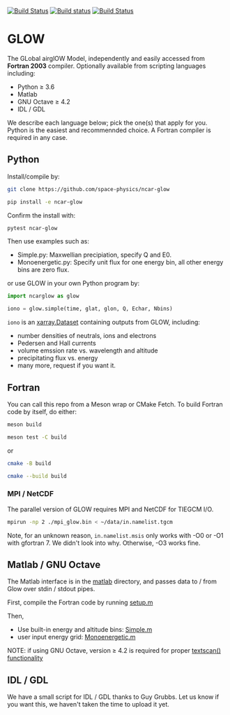 [![Build Status](https://dev.azure.com/mhirsch0512/NCAR-GLOW/_apis/build/status/space-physics.NCAR-GLOW?branchName=master)](https://dev.azure.com/mhirsch0512/NCAR-GLOW/_build/latest?definitionId=4&branchName=master)
[![Build status](https://ci.appveyor.com/api/projects/status/9q837fimex3vf3en?svg=true)](https://ci.appveyor.com/project/scivision/ncar-glow)
[![Build Status](https://travis-ci.com/space-physics/NCAR-GLOW.svg?branch=cmake)](https://travis-ci.com/space-physics/NCAR-GLOW)

# GLOW
The GLobal airglOW Model, independently and easily accessed from **Fortran 2003** compiler.
Optionally available from scripting languages including:

* Python &ge; 3.6
* Matlab
* GNU Octave &ge; 4.2
* IDL / GDL

We describe each language below; pick the one(s) that apply for you.
Python is the easiest and recommennded choice.
A Fortran compiler is required in any case.

## Python

Install/compile by:

```sh
git clone https://github.com/space-physics/ncar-glow

pip install -e ncar-glow
```

Confirm the install with:

```sh
pytest ncar-glow
```

Then use examples such as:

* Simple.py:  Maxwellian precipiation, specify Q and E0.
* Monoenergetic.py: Specify unit flux for one energy bin, all other energy bins are zero flux.

or use GLOW in your own Python program by:
```python
import ncarglow as glow

iono = glow.simple(time, glat, glon, Q, Echar, Nbins)
```

`iono` is an
[xarray.Dataset](http://xarray.pydata.org/en/stable/generated/xarray.Dataset.html)
containing outputs from GLOW, including:

* number densities of neutrals, ions and electrons
* Pedersen and Hall currents
* volume emssion rate vs. wavelength and altitude
* precipitating flux vs. energy
* many more, request if you want it.

## Fortran

You can call this repo from a Meson wrap or CMake Fetch.
To build Fortran code by itself, do either:

```sh
meson build

meson test -C build
```

or

```sh
cmake -B build

cmake --build build
```

### MPI / NetCDF

The parallel version of GLOW requires MPI and NetCDF for TIEGCM I/O.
```sh
mpirun -np 2 ./mpi_glow.bin < ~/data/in.namelist.tgcm
```

Note, for an unknown reason, `in.namelist.msis` only works with -O0 or -O1 with gfortran 7. We didn't look into why.
Otherwise, -O3 works fine.

## Matlab / GNU Octave

The Matlab interface is in the [matlab](./matlab) directory, and passes data to / from Glow over stdin / stdout pipes.

First, compile the Fortran code by running [setup.m](./matlab/setup.m)

Then,

* Use built-in energy and altitude bins: [Simple.m](./matlab/Simple.m)
* user input energy grid: [Monoenergetic.m](./matlab/Monoenergetic.m)

NOTE: if using GNU Octave, version &ge; 4.2 is required for proper [textscan() functionality](https://www.gnu.org/software/octave/NEWS-4.2.html)

## IDL / GDL

We have a small script for IDL / GDL thanks to Guy Grubbs.
Let us know if you want this, we haven't taken the time to upload it yet.
